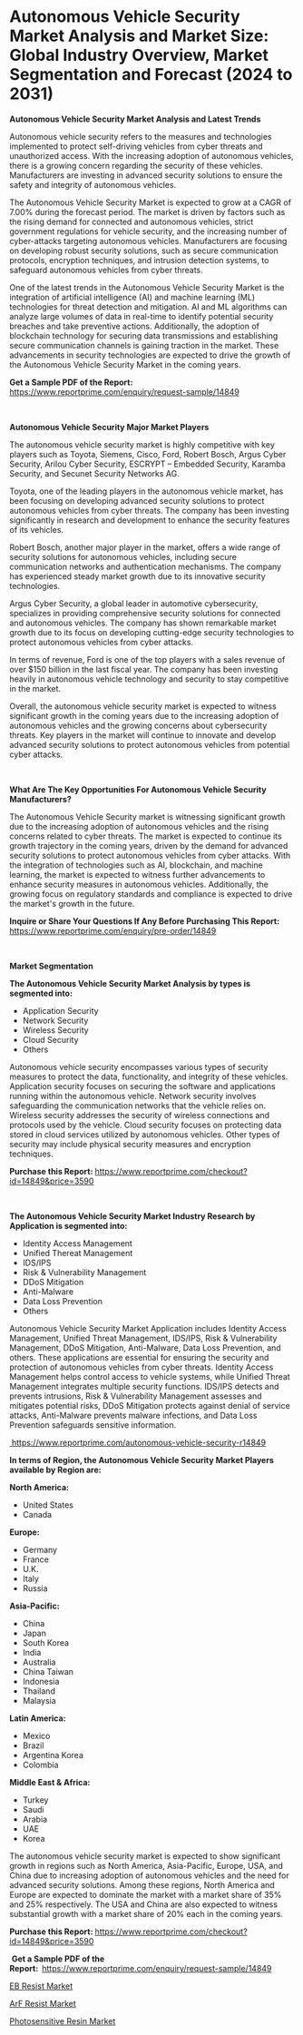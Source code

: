 <p><h1>Autonomous Vehicle Security Market Analysis and Market Size: Global Industry Overview, Market Segmentation and Forecast (2024 to 2031)</h1></p><p><strong>Autonomous Vehicle Security Market Analysis and Latest Trends</strong></p>
<p><p>Autonomous vehicle security refers to the measures and technologies implemented to protect self-driving vehicles from cyber threats and unauthorized access. With the increasing adoption of autonomous vehicles, there is a growing concern regarding the security of these vehicles. Manufacturers are investing in advanced security solutions to ensure the safety and integrity of autonomous vehicles.</p><p>The Autonomous Vehicle Security Market is expected to grow at a CAGR of 7.00% during the forecast period. The market is driven by factors such as the rising demand for connected and autonomous vehicles, strict government regulations for vehicle security, and the increasing number of cyber-attacks targeting autonomous vehicles. Manufacturers are focusing on developing robust security solutions, such as secure communication protocols, encryption techniques, and intrusion detection systems, to safeguard autonomous vehicles from cyber threats.</p><p>One of the latest trends in the Autonomous Vehicle Security Market is the integration of artificial intelligence (AI) and machine learning (ML) technologies for threat detection and mitigation. AI and ML algorithms can analyze large volumes of data in real-time to identify potential security breaches and take preventive actions. Additionally, the adoption of blockchain technology for securing data transmissions and establishing secure communication channels is gaining traction in the market. These advancements in security technologies are expected to drive the growth of the Autonomous Vehicle Security Market in the coming years.</p></p>
<p><strong>Get a Sample PDF of the Report:&nbsp;</strong> <a href="https://www.reportprime.com/enquiry/request-sample/14849">https://www.reportprime.com/enquiry/request-sample/14849</a></p>
<p>&nbsp;</p>
<p><strong>Autonomous Vehicle Security Major Market Players</strong></p>
<p><p>The autonomous vehicle security market is highly competitive with key players such as Toyota, Siemens, Cisco, Ford, Robert Bosch, Argus Cyber Security, Arilou Cyber Security, ESCRYPT – Embedded Security, Karamba Security, and Secunet Security Networks AG.</p><p>Toyota, one of the leading players in the autonomous vehicle market, has been focusing on developing advanced security solutions to protect autonomous vehicles from cyber threats. The company has been investing significantly in research and development to enhance the security features of its vehicles.</p><p>Robert Bosch, another major player in the market, offers a wide range of security solutions for autonomous vehicles, including secure communication networks and authentication mechanisms. The company has experienced steady market growth due to its innovative security technologies.</p><p>Argus Cyber Security, a global leader in automotive cybersecurity, specializes in providing comprehensive security solutions for connected and autonomous vehicles. The company has shown remarkable market growth due to its focus on developing cutting-edge security technologies to protect autonomous vehicles from cyber attacks.</p><p>In terms of revenue, Ford is one of the top players with a sales revenue of over $150 billion in the last fiscal year. The company has been investing heavily in autonomous vehicle technology and security to stay competitive in the market.</p><p>Overall, the autonomous vehicle security market is expected to witness significant growth in the coming years due to the increasing adoption of autonomous vehicles and the growing concerns about cybersecurity threats. Key players in the market will continue to innovate and develop advanced security solutions to protect autonomous vehicles from potential cyber attacks.</p></p>
<p>&nbsp;</p>
<p><strong>What Are The Key Opportunities For Autonomous Vehicle Security Manufacturers?</strong></p>
<p><p>The Autonomous Vehicle Security market is witnessing significant growth due to the increasing adoption of autonomous vehicles and the rising concerns related to cyber threats. The market is expected to continue its growth trajectory in the coming years, driven by the demand for advanced security solutions to protect autonomous vehicles from cyber attacks. With the integration of technologies such as AI, blockchain, and machine learning, the market is expected to witness further advancements to enhance security measures in autonomous vehicles. Additionally, the growing focus on regulatory standards and compliance is expected to drive the market's growth in the future.</p></p>
<p><strong>Inquire or Share Your Questions If Any Before Purchasing This Report:</strong> <a href="https://www.reportprime.com/enquiry/pre-order/14849">https://www.reportprime.com/enquiry/pre-order/14849</a></p>
<p>&nbsp;</p>
<p><strong>Market Segmentation</strong></p>
<p><strong>The Autonomous Vehicle Security Market Analysis by types is segmented into:</strong></p>
<p><ul><li>Application Security</li><li>Network Security</li><li>Wireless Security</li><li>Cloud Security</li><li>Others</li></ul></p>
<p><p>Autonomous vehicle security encompasses various types of security measures to protect the data, functionality, and integrity of these vehicles. Application security focuses on securing the software and applications running within the autonomous vehicle. Network security involves safeguarding the communication networks that the vehicle relies on. Wireless security addresses the security of wireless connections and protocols used by the vehicle. Cloud security focuses on protecting data stored in cloud services utilized by autonomous vehicles. Other types of security may include physical security measures and encryption techniques.</p></p>
<p><strong>Purchase this Report:&nbsp;</strong><a href="https://www.reportprime.com/checkout?id=14849&price=3590">https://www.reportprime.com/checkout?id=14849&price=3590</a></p>
<p>&nbsp;</p>
<p><strong>The Autonomous Vehicle Security Market Industry Research by Application is segmented into:</strong></p>
<p><ul><li>Identity Access Management</li><li>Unified Thereat Management</li><li>IDS/IPS</li><li>Risk & Vulnerability Management</li><li>DDoS Mitigation</li><li>Anti-Malware</li><li>Data Loss Prevention</li><li>Others</li></ul></p>
<p><p>Autonomous Vehicle Security Market Application includes Identity Access Management, Unified Threat Management, IDS/IPS, Risk & Vulnerability Management, DDoS Mitigation, Anti-Malware, Data Loss Prevention, and others. These applications are essential for ensuring the security and protection of autonomous vehicles from cyber threats. Identity Access Management helps control access to vehicle systems, while Unified Threat Management integrates multiple security functions. IDS/IPS detects and prevents intrusions, Risk & Vulnerability Management assesses and mitigates potential risks, DDoS Mitigation protects against denial of service attacks, Anti-Malware prevents malware infections, and Data Loss Prevention safeguards sensitive information.</p></p>
<p><a href="https://www.reportprime.com/autonomous-vehicle-security-r14849">&nbsp;https://www.reportprime.com/autonomous-vehicle-security-r14849</a></p>
<p><strong>In terms of Region, the Autonomous Vehicle Security Market Players available by Region are:</strong></p>
<p>
    <p> <strong> North America: </strong>
        <ul>
            <li>United States</li>
            <li>Canada</li>
        </ul>
        </p> 
    <p> <strong> Europe: </strong>
        <ul>
            <li>Germany</li>
            <li>France</li>
            <li>U.K.</li>
            <li>Italy</li>
            <li>Russia</li>
        </ul>
        </p> 
    <p> <strong> Asia-Pacific: </strong>
        <ul>
            <li>China</li>
            <li>Japan</li>
            <li>South Korea</li>
            <li>India</li>
            <li>Australia</li>
            <li>China Taiwan</li>
            <li>Indonesia</li>
            <li>Thailand</li>
            <li>Malaysia</li>
        </ul>
        </p> 
    <p> <strong> Latin America: </strong>
        <ul>
            <li>Mexico</li>
            <li>Brazil</li>
            <li>Argentina Korea</li>
            <li>Colombia</li>
        </ul>
        </p> 
    <p> <strong> Middle East & Africa: </strong>
        <ul>
            <li>Turkey</li>
            <li>Saudi</li>
            <li>Arabia</li>
            <li>UAE</li>
            <li>Korea</li>
        </ul>
    </p>
    </p>
<p><p>The autonomous vehicle security market is expected to show significant growth in regions such as North America, Asia-Pacific, Europe, USA, and China due to increasing adoption of autonomous vehicles and the need for advanced security solutions. Among these regions, North America and Europe are expected to dominate the market with a market share of 35% and 25% respectively. The USA and China are also expected to witness substantial growth with a market share of 20% each in the coming years.</p></p>
<p><strong>Purchase this Report: </strong><a href="https://www.reportprime.com/checkout?id=14849&price=3590">https://www.reportprime.com/checkout?id=14849&price=3590</a></p>
<p>&nbsp;<strong>Get a Sample PDF of the Report:&nbsp;&nbsp;</strong><a href="https://www.reportprime.com/enquiry/request-sample/14849">https://www.reportprime.com/enquiry/request-sample/14849</a></p>
<p><strong></strong></p>
<p><p><a href="https://www.linkedin.com/pulse/eb-resist-market-growth-trends-covid-19-impact-forecasts-period-nkome?trackingId=jypNxgY3g%2BPwrNyXc12aMQ%3D%3D">EB Resist Market</a></p><p><a href="https://www.linkedin.com/pulse/arf-resist-market-analysis-examines-its-scope-growth-opportunities-uqdbe?trackingId=chGSOn1Up66NgTAASYGAhg%3D%3D">ArF Resist Market</a></p><p><a href="https://www.linkedin.com/pulse/photosensitive-resin-market-growth-trends-covid-19-impact-forecasts-68wjf?trackingId=EjzWWwYTLmTciEGDQrujcA%3D%3D">Photosensitive Resin Market</a></p></p>